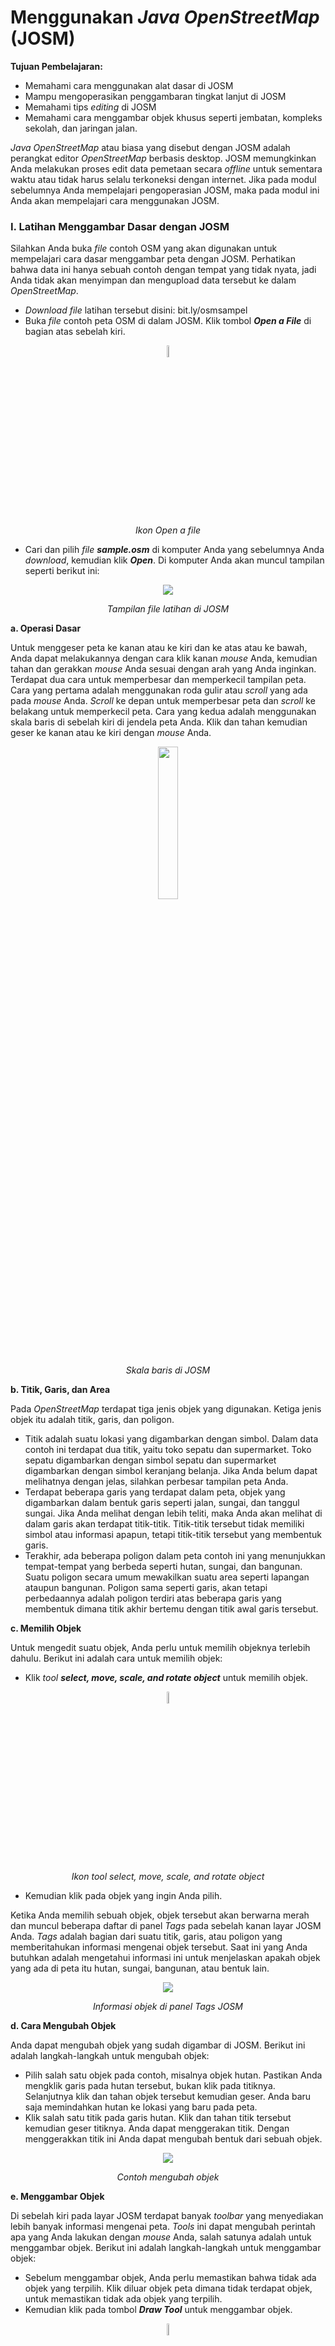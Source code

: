 # **Menggunakan _Java OpenStreetMap_ (JOSM)**

**Tujuan Pembelajaran:**
*   Memahami cara menggunakan alat dasar di JOSM
*   Mampu mengoperasikan penggambaran tingkat lanjut di JOSM
*   Memahami tips _editing_ di JOSM
*   Memahami cara menggambar objek khusus seperti jembatan, kompleks sekolah, dan jaringan jalan.

_Java OpenStreetMap_ atau biasa yang disebut dengan JOSM adalah perangkat editor _OpenStreetMap_ berbasis desktop. JOSM memungkinkan Anda melakukan proses edit data pemetaan secara _offline_ untuk sementara waktu atau tidak harus selalu terkoneksi dengan internet. Jika pada modul sebelumnya Anda mempelajari pengoperasian JOSM, maka pada modul ini Anda akan mempelajari cara menggunakan JOSM.

### **I. Latihan Menggambar Dasar dengan JOSM**

Silahkan Anda buka _file_ contoh OSM yang akan digunakan untuk mempelajari cara dasar menggambar peta dengan JOSM. Perhatikan bahwa data ini hanya sebuah contoh dengan tempat yang tidak nyata, jadi Anda tidak akan menyimpan dan mengupload data tersebut ke dalam _OpenStreetMap_.



*   _Download file_ latihan tersebut disini: bit.ly/osmsampel
*   Buka _file_ contoh peta OSM di dalam JOSM. Klik tombol **_Open a File_** di bagian atas sebelah kiri.

<p align="center">
 <img width=7% src="../images/0401_Ikon_Open_a_file.png"
</p>
<p align="center"><i>Ikon Open a file</i></p>

*   Cari dan pilih _file **sample.osm**_ di komputer Anda yang sebelumnya Anda _download_, kemudian klik **_Open_**. Di komputer Anda akan muncul tampilan seperti berikut ini:

<p align="center">
 <img src="../images/0402_Tampilan_file_latihan_di_JOSM.png"
</p>
<p align="center"><i>Tampilan file latihan di JOSM</i></p>

**a. Operasi Dasar**

Untuk menggeser peta ke kanan atau ke kiri dan ke atas atau ke bawah, Anda dapat melakukannya dengan cara klik kanan _mouse_ Anda, kemudian tahan dan gerakkan _mouse_ Anda sesuai dengan arah yang Anda inginkan. Terdapat dua cara untuk memperbesar dan memperkecil tampilan peta. Cara yang pertama adalah menggunakan roda gulir atau _scroll_ yang ada pada _mouse_ Anda. _Scroll_ ke depan untuk memperbesar peta dan _scroll_ ke belakang untuk memperkecil peta. Cara yang kedua adalah menggunakan skala baris di sebelah kiri di jendela peta Anda. Klik dan tahan kemudian geser ke kanan atau ke kiri dengan _mouse_ Anda.

<p align="center">
 <img width=25% src="../images/0403_Skala_baris_di_JOSM.png"
</p>
<p align="center"><i>Skala baris di JOSM</i></p>

**b. Titik, Garis, dan Area**

Pada _OpenStreetMap_ terdapat tiga jenis objek yang digunakan. Ketiga jenis objek itu adalah titik, garis, dan poligon.
*   Titik adalah suatu lokasi yang digambarkan dengan simbol. Dalam data contoh ini terdapat dua titik, yaitu toko sepatu dan supermarket. Toko sepatu digambarkan dengan simbol sepatu dan supermarket digambarkan dengan simbol keranjang belanja. Jika Anda belum dapat melihatnya dengan jelas, silahkan perbesar tampilan peta Anda.
*   Terdapat beberapa garis yang terdapat dalam peta, objek yang digambarkan dalam bentuk garis seperti jalan, sungai, dan tanggul sungai. Jika Anda melihat dengan lebih teliti, maka Anda akan melihat di dalam garis akan terdapat titik-titik. Titik-titik tersebut tidak memiliki simbol atau informasi apapun, tetapi titik-titik tersebut yang membentuk garis.
*   Terakhir, ada beberapa poligon dalam peta contoh ini yang menunjukkan tempat-tempat yang berbeda seperti hutan, sungai, dan bangunan. Suatu poligon secara umum mewakilkan suatu area seperti lapangan ataupun bangunan. Poligon sama seperti garis, akan tetapi perbedaannya adalah poligon terdiri atas beberapa garis yang membentuk dimana titik akhir bertemu dengan titik awal garis tersebut.

**c. Memilih Objek**

Untuk mengedit suatu objek, Anda perlu untuk memilih objeknya terlebih dahulu. Berikut ini adalah cara untuk memilih objek:

*   Klik _tool **select, move, scale, and rotate object**_ untuk memilih objek.

<p align="center">
 <img width=7% src="../images/0404_Ikon_tool_select_move_scale_and_rotate_object.png"
</p>
<p align="center"><i>Ikon tool select, move, scale, and rotate object</i></p>

*   Kemudian klik pada objek yang ingin Anda pilih.

Ketika Anda memilih sebuah objek, objek tersebut akan berwarna merah dan muncul beberapa daftar di panel _Tags_ pada sebelah kanan layar JOSM Anda. _Tags_ adalah bagian dari suatu titik, garis, atau poligon yang memberitahukan informasi mengenai objek tersebut. Saat ini yang Anda butuhkan adalah mengetahui informasi ini untuk menjelaskan apakah objek yang ada di peta itu hutan, sungai, bangunan, atau bentuk lain.

<p align="center">
 <img src="../images/0405_Informasi_objek_di_panel_Tags_JOSM.png"
</p>
<p align="center"><i>Informasi objek di panel Tags JOSM</i></p>

**d. Cara Mengubah Objek**

Anda dapat mengubah objek yang sudah digambar di JOSM. Berikut ini adalah langkah-langkah untuk mengubah objek:
*   Pilih salah satu objek pada contoh, misalnya objek hutan. Pastikan Anda mengklik garis pada hutan tersebut, bukan klik pada titiknya. Selanjutnya klik dan tahan objek tersebut kemudian geser. Anda baru saja memindahkan hutan ke lokasi yang baru pada peta.
*   Klik salah satu titik pada garis  hutan. Klik dan tahan titik tersebut kemudian geser titiknya. Anda dapat menggerakan titik. Dengan menggerakkan titik ini Anda dapat mengubah bentuk dari sebuah objek.

<p align="center">
 <img src="../images/0406_Contoh_mengubah_objek.png"
</p>
<p align="center"><i>Contoh mengubah objek</i></p>

**e. Menggambar Objek**

Di sebelah kiri pada layar JOSM terdapat banyak _toolbar_ yang menyediakan lebih banyak informasi mengenai peta. _Tools_ ini dapat mengubah perintah apa yang Anda lakukan dengan _mouse_ Anda, salah satunya adalah untuk menggambar objek. Berikut ini adalah langkah-langkah untuk menggambar objek:
*   Sebelum menggambar objek, Anda perlu memastikan bahwa tidak ada objek yang terpilih. Klik diluar objek peta dimana tidak terdapat objek, untuk memastikan tidak ada objek  yang terpilih.
*   Kemudian klik pada tombol **_Draw Tool_** untuk menggambar objek.

<p align="center">
 <img width=7% src="../images/0407_Ikon_Draw_Tool.png"
</p>
<p align="center"><i>Ikon Draw Tool</i></p>

*   Temukan area kosong pada peta, dan klik dua kali dengan _mouse_ Anda kemudian akan tergambar sebuah titik tunggal.

<p align="center">
 <img src="../images/0408_Contoh_menggambar_objek_titik.png"
</p>
<p align="center"><i>Contoh menggambar objek titik</i></p>

*   Untuk menggambar sebuah garis, klik sekali dengan _mouse_ Anda. Gerakan _mouse_ Anda dan klik kembali. Lanjutkan hingga membentuk sebuah garis. Untuk mengakhiri garis, klik dua kali pada _mouse_ Anda.

<p align="center">
 <img src="../images/0409_Contoh_menggambar_objek_garis.png"
</p>
<p align="center"><i>Contoh menggambar objek garis</i></p>

*   Gambarlah sebuah poligon dengan cara yang sama seperti menggambar garis, tetapi untuk mengakhiri poligon dengan klik dua kali di atas titik yang pertama kali Anda buat.

<p align="center">
 <img src="../images/0410_Contoh_menggambar_objek_poligon.png"
</p>
<p align="center"><i>Contoh menggambar objek poligon</i></p>

**f. Cara Menambahkan _Presets_**

Sekarang Anda telah memahami bagaimana cara untuk menggambar titik, garis, dan poligon. Akan tetapi Anda masih belum memberikan informasi mengenai objek tersebut. Di _OpenStreetMap_ memberikan informasi mengenai objek yang Anda gambar adalah suatu kewajiban, apakah objek tersebut adalah sekolah, rumah sakit, kantor pemerintahan dan apakah objek yang Anda buat itu bangunan atau sesuatu yang lain. Hal ini diwajibkan agar orang lain dapat mengetahui informasi objek tersebut. Untuk memberikan informasi terhadap objek yang Anda buat atau edit, Anda perlu memasukkan _presets_ di objek tersebut. Berikut ini adalah langkah-langkahnya:
*   Klik tombol **_Select_** pada _toolbar_ sebelah kiri di JOSM.
*   Pilih objek yang ingin ditambahkan _preset_.
*   Pilih menu **_Presets_** pada bagian atas JOSM. Gerakkan mouse Anda ke sub-menu jenis objek yang ingin Anda tentukan.

<p align="center">
 <img src="../images/0411_Memasukkan_preset.png"
</p>
<p align="center"><i>Memasukkan preset</i></p>

*   Jika Anda kesulitan mencari pada sub-menu, Anda dapat klik di bagian **_Search preset_** atau dengan menekan tombol **F3** pada _keyboard_ Anda.
*   Kemudian akan muncul jendela _search preset_. Anda dapat langsung mengetik jenis objeknya, misalnya **dokter gigi**. Kemudian klik **_Select_**.

<p align="center">
 <img src="../images/0412_Jendela_search_preset.png"
</p>
<p align="center"><i>Jendela search preset</i></p>

*   Selanjutnya akan muncul jendela mengenai informasi objek yang Anda petakan. Informasi ini tidak wajib diisi semua, hanya yang Anda ketahui saja. Jika Anda mengetahui semua informasinya silahkan diisi. Jika tidak tahu dilewatkan saja, kemudian klik **_Apply Preset_**. Jika semuanya berjalan dengan lancar, titik, garis, atau poligon yang Anda buat akan berubah warna atau memiliki suatu simbol. Perubahan ini tergantung dari informasi yang Anda masukkan ke dalam objek tersebut.

<p align="center">
 <img src="../images/0413_Jendela_informasi_objek.png"
</p>
<p align="center"><i>Jendela informasi objek</i></p>

### **II. Latihan Menggambar Tingkat Lanjut dengan JOSM**
Pada sesi sebelumnya Anda telah menginstal JOSM dan mempelajari bagaimana melakukan operasi dasar di JOSM seperti menggambar titik, garis, dan poligon. Anda juga telah dapat menambahkan preset ke objek yang Anda buat untuk melampirkan informasi mengenai objek tersebut. Pada akhirnya, Anda dapat menggambar peta Anda sendiri di JOSM.  Pada sesi ini Anda akan mempelajari bagaimana tahapan-tahapan yang tepat dalam mengedit peta _OpenStreetMap_ di JOSM dan juga bagaimana Anda bisa memaksimalkan beberapa alat yang ada di JOSM untuk membantu Anda dalam melakukan _editing_.

**a. Alat Menggambar Tingkat Lanjut di JOSM**

Pada materi ini Anda akan mempelajari beberapa _tools_ dasar dan teknik yang ada untuk menggambar fitur peta di JOSM. Anda akan mempelajari lebih detail untuk _tools_ menggambar lanjutan yang akan membantu Anda dalam melakukan pemetaan di JOSM. Silakan Anda _download_ di bit.ly/toolsbahasa kemudian buka JOSM dan file yang telah di-_download_. Tampilan pada JOSM Anda akan seperti di bawah ini:

<p align="center">
 <img src="../images/0414_Tampilan_file_latihan_mengedit_di_JOSM.png"
</p>
<p align="center"><i>Tampilan file latihan mengedit di JOSM</i></p>

JOSM memiliki _tools_ yang akan memudahkan Anda dalam mengedit baik garis atau poligon. _Tools_ ini dapat ditemukan di menu **_Tools_** di bagian atas JOSM. Jika Anda klik pada menu _Tools_ di bagian atas JOSM, Anda akan melihat bahwa terdapat banyak fungsi yang dapat membantu Anda dalam menggambar garis dan poligon, dan juga mengedit objek pada peta.

<p align="center">
 <img src="../images/0415_Pilihan_yang_ada_di_menu_tools_JOSM.png"
</p>
<p align="center"><i>Pilihan yang ada di menu tools JOSM</i></p>

Dalam mengaplikasikan fungsi dalam menu ini, Anda terlebih dahulu harus memilih sebuah titik, garis, atau poligon pada bidang peta. _File_ contoh yang telah Anda _download_ berisi berbagai macam elemen yang berlabelkan nama alat yang berbeda-beda di dalam menu. Anda dapat mencoba masing-masing _tools_ menggunakan _file_ contoh. Penjelasan mengenai beberapa _tools_ lainnya disediakan di bawah ini:

*   **_Split Way_** (Memisahkan Segmen Garis/_Way_).
    _Split Way_ digunakan untuk membagi sebuah segmen garis menjadi dua segmen garis yang terpisah. Ini berguna jika Anda ingin menambahkan atribut ke bagian jalan yang berbeda, seperti jembatan atau jalan yang berbeda nama. Untuk menggunakan fungsi ini, pilih sebuah titik di tengah segmen garis yang Anda ingin potong, kemudian klik **_Split Way_** dari menu _Tools_, dan garis Anda akan terpotong menjadi dua. Tombol pintas untuk melakukan _split way_ adalah tombol **P** pada _keyboard_ setelah anda memilih salah satu titik pada garis.

<p align="center">
 <img src="../images/0416_Tampilan_split_way.png"
</p>
<p align="center"><i>Tampilan split way</i></p>

Setelah Anda melakukan _split way_, Anda dapat menambahkan informasi mengenai masing-masing segmen jalan yang sudah dipisah, misalnya seperti memberikan nama jalan pada kedua jalan.

*   **_Combine Way_** (menggabungkan segmen garis/_way_).
    _Combine way_ ini adalah kebalikan dari _Split Way_, digunakan untuk menggabungkan dua segmen garis menjadi satu segmen garis. Kedua segmen garis ini harus saling terhubung dengan titik yang sama. Untuk menggunakan fungsi ini, pilih kedua garis yang ingin Anda gabungkan. Anda dapat memilih lebih dari satu objek dengan menahan tombol _shift_ pada _keyboard_ Anda dan klik di kedua garisnya. Ketika Anda telah memilih kedua garis tersebut, klik **_Combine Way_** dari menu _Tools_. Kedua segmen garis tersebut akan menyatu jadi satu segmen garis. Tombol pintas untuk melakukan _combine way_ adalah tombol **C** pada _keyboard _setelah anda mengklik kedua garis.

<p align="center">
 <img src="../images/0417_Tampilan_combine_way.png"
</p>
<p align="center"><i>Tampilan combine way</i></p>

<p align="center">
 <img width=120% src="../images/0418_Hasil_menggabungkan_Garis_Way_JOSM.png"
</p>
<p align="center"><i>Hasil menggabungkan Garis/Way JOSM</i></p>

Jika Anda menggabungkan jalan yang memiliki arah yang berbeda, Anda akan mendapatkan peringatan seperti di bawah ini. Peringatan tersebut berarti jika jalan yang terhubung dan memiliki arah yang sama. Jika Anda yakin untuk menggabungkan kedua jalan tersebut, silakan Anda klik **_Reverse and Combine_**.

<p align="center">
 <img src="../images/0419_Peringatan_change_directions.png"
</p>
<p align="center"><i>Peringatan change directions</i></p>

*   **_Reverse Way_** (membalikkan garis/_way_). 
    _Reverse way_ digunakan untuk mengubah arah pada garis. Semua garis di dalam OSM memiliki sebuah arah, yang ditunjukkan di dalam JOSM dengan panah pada garis. Pengaturan arah sangat berguna untuk memetakan jalan yang memiliki satu arah dan aliran sungai (hulu ke hilir). Pada kasus ini, Anda mungkin perlu membalikkan arah garis sehingga garis tersebut dalam arah yang benar. Cara untuk menggunakan _reverse way_ ini adalah klik pada garis yang ingin Anda ubah arahnya, kemudian ke menu _tools_ dan klik **_Reverse Ways_**. Tombol pintas untuk melakukan _reverse way_ adalah tombol **R** pada _keyboard_.

<p align="center">
 <img src="../images/0420_Tampilan_reverse_ways.png"
</p>
<p align="center"><i>Tampilan reverse way</i></p>

*   **_Simplify Way_** (sederhanakan jalur)
    Jika garis Anda memiliki terlalu banyak titik di dalamnya dan Anda ingin membuatnya lebih sederhana, menu _simplify way_ akan menghapus beberapa titik yang ada pada sebuah garis. _Tool_ ini juga digunakan untuk mempercepat saat _upload_ data karena menghapus beberapa nodes/titik yang berada di satu garis. Cara untuk menggunakan _simplify way_ adalah klik pada garis yang ingin Anda sederhanakan, kemudian ke menu _tools_ dan klik **_Simplify Way_**. Tombol pintas untuk melakukan _simplify way_ adalah tombol **Shift+Y** pada _keyboard._

<p align="center">
 <img src="../images/0421_Tampilan_simplify_way.png"
</p>
<p align="center"><i>Tampilan simplify way</i></p>

*   **_Align Nodes in Circle_** (Sejajarkan _Node_ Membentuk Lingkaran).
    Jika Anda mengalami kesulitan dalam menggambar bentuk lingkaran di dalam OSM, maka Anda dapat menggunakan _tools_ ini untuk membuat bentuk lingkaran secara sempurna. Cara untuk menggunakan _align nodes in circle_ ini adalah klik pada garis yang ingin Anda sederhanakan, kemudian ke menu _tools_ dan klik **_Align Nodes in Circle_**. Tombol pintas untuk melakukan _align nodes in circle_ adalah tombol **O** pada _keyboard._

<p align="center">
 <img src="../images/0422_Tampilan_Align_Nodes_in_Circle.png"
</p>
<p align="center"><i>Tampilan Align Nodes in Circle</i></p>

*   **_Create Circle_** (Buat Lingkaran)
    Sebagai alternatif untuk membuat lingkaran, Anda dapat menggunakan _tool create circle_. _Tool_ ini akan membuat lingkaran dari diameter lingkaran (hanya memerlukan sebuah garis yang terdiri atas dua titik). Cara untuk menggunakan _create circle_ ini adalah gambar sebuah garis yang mewakili diameter dari lingkaran yang Anda inginkan, dan kemudian ke menu tools dan klik **_Create Circle_**. Tombol pintas untuk melakukan _create circle_ adalah tombol **Shift+O** pada _keyboard._

<p align="center">
 <img src="../images/0423_Tampilan_create_cirle.png"
</p>
<p align="center"><i>Tampilan create cirle</i></p>

*   **_Align Nodes in Line_** (Sejajarkan Node dalam Garis/_Way_)
    Fungsi ini digunakan untuk mengubah garis yang tidak beraturan menjadi bentuk yang lurus. Hati-hati karena hal ini memiliki kecenderungan untuk pergeseran garis walaupun sedikit. Perlu diingat, fungsi ini akan meluruskan bentuk garis sesuai letak titik awal dan akhir garis tersebut. Cara untuk menggunakan _align nodes in line_ ini adalah klik garis yang ingin Anda sejajarkan, dan kemudian ke menu tools dan klik **_Align Nodes in Line_**. Tombol pintas untuk melakukan _align nodes in line_ adalah tombol **L** pada _keyboard_.

<p align="center">
 <img src="../images/0424_Tampilan_align_nodes_in_line.png"
</p>
<p align="center"><i>Tampilan align nodes in line</i></p>

<p align="center">
 <img src="../images/0425_Contoh_setelah_menggunakan_align_nodes_in_line.png"
</p>
<p align="center"><i>Contoh setelah menggunakan align nodes in line</i></p>

*   **_Orthogonalize Shape_** (Ortogonalisasi Bentuk)
    _Orthogonalize shape_ sangat berguna untuk membuat gambar poligon yang memiliki sudut-sudut tidak teratur menjadi bentuk persegi, contohnya adalah bentuk bangunan. Setelah Anda menggambar sebuah bangunan, fungsi ini akan membentuk menjadi bangunan yang memiliki sudut  persegi 90’. Cara untuk menggunakan _orthogonalize shape_ ini adalah klik objek yang ingin Anda ubah bentuknya, dan kemudian ke menu _tools_ dan pilih **_Orthogonalize Shape_**. Tombol pintas untuk melakukan _orthogonalize shape_ adalah tombol **Q** pada _keyboard_.

<p align="center">
 <img src="../images/0426_Tampilan_orthogonalize_shape.png"
</p>
<p align="center"><i>Tampilan orthogonalize shape</i></p>

<p align="center">
 <img src="../images/0427_Contoh_setelah_menggunakan_orthogonalize_shape.png"
</p>
<p align="center"><i>Contoh setelah menggunakan orthogonalize shape</i></p>

*   **_Unglue Way_** (Memisahkan Titik/Garis)
    _Unglue way_ berfungsi untuk melepaskan titik-titik yang terhubung. _Unglue way_ berguna ketika dua objek berada di titik yang sama padahal seharusnya mereka tidak menempel. Sebagai contoh, kesalahan yang sering terjadi adalah sebuah jalan memiliki titik yang sama dengan sudut bangunan. Tentu saja di lapangan, jalan tidak mungkin bergabung dengan bangunan, sehingga ini adalah suatu kesalahan. Untuk memperbaikinya Anda dapat melepaskan objek satu dengan yang lain. Cara untuk menggunakan _unglue way_ ini adalah klik titik yang saling menempel antara dua objek, dan kemudian ke menu tools dan pilih **_Unglue Way_**. Tombol pintas untuk melakukan _unglue way_ adalah tombol **G** pada _keyboard_. Perlu Anda perhatikan ketika Anda sudah menggunakan _tool_ ini, antara kedua objek yang sebelumnya saling menempel, tidak langsung otomatis terpisah, tetapi harus Anda menggeser salah satu objeknya.

<p align="center">
 <img src="../images/0428_Tampilan_unglue_way.png"
</p>
<p align="center"><i>Tampilan unglue way</i></p>

<p align="center">
 <img src="../images/0429_Contoh_setelah_menggunakan_unglue_way.png"
</p>
<p align="center"><i>Contoh setelah menggunakan unglue way</i></p>

Sering kali terdapat pertanyaan bagaimana cara untuk memutar sebuah garis atau poligon setelah objek tersebut tergambar. Cara untuk memutar objek tersebut adalah sebagai berikut:
*   Untuk memutar sebuah objek, pertama pilih objek yang ingin Anda putar.
*   Tahan **SHIFT+CTRL** pada _keyboard_ Anda.
*   Klik dan geser _mouse_ untuk memutar.

<p align="center">
 <img width=30% src="../images/0430_Konsep_memutar_objek_di_JOSM.png"
</p>
<p align="center"><i>Konsep memutar objek di JOSM</i></p>

**b. Tombol Pintas di Keyboard**

Setelah melakukan _editing_ di _OpenStreetMap_, Anda akan menyadari bahwa Anda kesulitan untuk mencari letak _tools_ yang terdapat pada menu _Tools_. Untuk mengatasi hal ini, JOSM memiliki tombol pintas _keyboard_ untuk segala hal. Hal ini bertujuan untuk mempermudah Anda tanpa harus mengklik sebuah objek terlebih dahulu dan kemudian melalui proses menu dan sub-menu yang panjang. Anda dapat memilih objek langsung dan menekan sebuah tombol pada keyboard Anda. Berikut ini adalah beberapa tombol pintas yang sering digunakan:

Tabel Beberapa Tombol Pintas di JOSM

|No.| Perintah  | Simbol  |
|---|---|---|
|1|Aktifkan _Select Tool_|<img src="../images/0431_Select_Tool.png" width="">|
|2|Aktifkan _Draw Tool_|<img src="../images/0432_Draw_Tool.png" width="">|
|3|Aktifkan _Zoom Tool_|<img src="../images/0433_Zoom_Tool.png" width="">|
|4|Hapus objek yang terpilih|<img src="../images/0434_Hapus.png" width="">|
|5|_Zoom In_|<img src="../images/0435_Zoom_In.png" width="">|
|6|_Zoom Out_|<img src="../images/0436_Zoom_Out.png" width="">|

### **III. Tips Editing**
Ada beberapa kesalahan umum yang biasa dilakukan oleh pengguna ketika memulai menggunakan _OpenStreetMap_. Berikut ini beberapa kesalahan yang sering dilakukan dan beberapa tips atau petunjuk singkat untuk memetakan lebih baik.

**1. Objek yang Sebaiknya Tidak Terhubung**

Ketika Anda membuat poligon dan garis yang seharusnya tidak terhubung, pastikan bahwa mereka tidak terhubung oleh satu titik. Contohnya titik jalan raya sebaiknya tidak menempel ke bangunan, walaupun pada kenyataannya terdapat bangunan yang terletak di depan jalan, namun tetap ada sedikit ruang yang memisahkan antara bangunan dan jalan tersebut. Jika Anda ingin memisahkan dua atau lebih objek yang menempel di titik yang sama, pilih titik yang saling terhubung kemudian pilih menu **_Tools →  UnGlue Ways_** atau tombol pintasnya adalah tekan **G** pada keyboard, kemudian geser salah satu objeknya.

<p align="center">
 <img src="../images/0437_Objek_bangunan_dan_jalan_yang_tersambung_dan_objek_bangunan_dan_jalan_yang_terpisah.png"
</p>
<p align="center"><i>(Kiri) Objek bangunan dan jalan yang tersambung dan (Kanan) objek bangunan dan jalan yang terpisah</i></p>

**2. Objek yang Harus Terhubung**

Jika sebelumnya membahas mengenai objek yang tidak boleh terhubung, sekarang Anda akan mempelajari objek apa saja yang harus terhubung, misalnya jalan yang bersinggungan atau persimpangan seharusnya selalu terhubung pada titik. Jika mereka tidak terhubung pada satu titik, maka JOSM tidak mengetahui bahwa jalan tersebut sebenarnya saling terhubung satu sama lain. Oleh karena itu, jika terdapat jalan yang tidak saling terhubung satu sama lain, maka Anda dapat memperbaiki dengan pilih _node_/titik dari jalan yang ingin dihubungkan, kemudian pilih menu **_Tools →  Merge Nodes_** atau tekan **M** pada keyboard.

<p align="center">
 <img width=50% src="../images/0438_Jalan_harus_terhubung_satu_sama_lain.png"
</p>
<p align="center"><i>Jalan harus terhubung satu sama lain</i></p>

**3. Objek yang Saling _Overlap_ atau Tumpang Tindih**

Salah satu kesalahan umum pada saat menggambar di JOSM adalah poligon saling _overlap_, padahal seharusnya objek yang digambarkan tidak saling _overlap_. Sebuah bangunan tidak bisa _overlap_ dengan bangunan yang lain. Sebagai contoh, poligon penggunaan lahan permukiman tidak seharusnya overlap atau tumpang tindih dengan poligon kebun.

<p align="center">
 <img width=50% src="../images/0439_Contoh_poligon_yang_saling_overlap.png"
</p>
<p align="center"><i>Contoh poligon yang saling overlap</i></p>

Ada beberapa pengecualian pada aturan ini, contohnya seperti bangunan sekolah. Di dalam halaman sekolah mungkin Anda ingin mengidentifikasi bangunan menggunakan poligon, tapi mungkin Anda juga ingin membuat sebuah poligon yang meliputi seluruh halaman sekolah. Dalam kasus seperti ini, poligon diperbolehkan untuk saling overlap, tetapi aturannya adalah pastikan bahwa bangunan-bangunan secara menyeluruh berada dalam poligon penggunaan lahan.

<p align="center">
 <img src="../images/0440_Contoh_sekolah_dengan_poligon_keseluruhan_halaman_sekolah_dan_bangunannya.png"
</p>
<p align="center"><i>Contoh sekolah dengan poligon keseluruhan halaman sekolah dan bangunannya</i></p>

**4. Tips lain**
Saat menggambar di JOSM, ada beberapa kesalahan-kesalahan lain yang sering terjadi. Berikut ini adalah contoh-contoh kesalahan lainnya yang sering terjadi dan tips agar menghindari kesalahan tersebut.

Tabel Kesalahan yang Sering Terjadi dan Tipsnya

| Kesalahan  |Tips   |
|---|---|
|Tag diberikan pada node, bukan pada objek (misalnya: bangunan) <img src="../images/0441_Contoh_bangunan_yang_diberikan_tag_yang_salah_dan_benar.png" width="">|Satu masalah umum yang sering terjadi yaitu menambahkan tag pada node atau titik yang terdapat pada bagian dari sebuah garis atau poligon. Ini sering terjadi ketika seseorang menggambar sebuah objek, kemudian melakukan _select all)_ pada objek (memilih semua titik/_select node_ pada garis). Kemudian seseorang menambahkan _presets_, sehingga tag terdapat di setiap sudut poligon, ini adalah cara yang tidak tepat. Cara untuk menghindari hal ini, dengan klik objek secara langsung pada garis atau hindari _select all_ pada objek.
|Persimpangan yang bertemu di sudut jalan atau persimpangan jalan harus dipisah <img src="../images/0442_Contoh_pembuatan_simpangan_yang_salah_dan_benar.png" width="">|Ketika jalan bersinggungan atau persimpangan satu sama lain di sudut jalan, Anda tidak boleh membuat garis melengkung di persimpangan. Garis seharusnya berbentuk sudut 90° dan terpisah menjadi dua segmen garis yang berbeda, seperti di kondisi yang sebenarnya di lapangan|
|Tidak ada tag pada node atau garis <img src="../images/0443_Contoh_tidak_ada_tag_pada_node_atau_garis.png" width="">|Untuk memperbaiki kesalahan ini, pilih objek dan masukan _presets_ sesuai dengan informasi objek tersebut atau bisa dihapus bila objek itu merupakan kesalahan. Hal ini dikarenakan, server OSM tidak bisa membaca sebuah objek yang tidak dilengkapi dengan presets (informasi objek).|
|Garis berada dekat dengan garis lain tetapi tidak terhubung <img src="../images/0444_Contoh_garis_jalan_yang_tidak_saling_terhubung.png" width="">|Untuk memperbaikinya, Anda dapat memilih titik dari garis yang ingin dihubungkan dan kemudian pilih _tool Draw nodes_ untuk menambahkan titik di garis yang mendatar/garis yang berada di depannya. Alternatif lainnya, Anda dapat menggunakan _tool Merge Node_ (jika di depan garis yang belum terhubung tersebut merupakan sebuah titik), caranya: 1. Pilih kedua titik yang berdekatan, yang berada di dalam kedua garis yang ingin dihubungkan. 2. Pilih _Merge Node_ yang berada di  _Menu tools_. Jika didepan garis yang belum terhubung tersebut tidak terdapat sebuah titik, Anda bisa menggunakan _tool Join Node to Way_ dengan cara: 1. Pilih titik terakhir dari garis yang belum terhubung dan juga pilih garis yang berada di depan garis yang belum terhubung. 2. Pilih _Join Node to Way_ yang Berada Di _Menu Tools_|
|Garis tidak boleh melewati bangunan <img src="../images/0445_Contoh_salah_garis_melewati_bangunan.png" width="">|Untuk mengatasinya, Anda perlu melihat menggunakan citra satelit objek mana yang berada pada lokasi yang salah. Kemudian Anda dapat menggeser objek tersebut ke tempat yang sesuai. Contoh garis yang tidak boleh melewati bangunan misalnya sungai.|

### **IV. Menggambar Objek Khusus**
Saat ini Anda telah mempelajari bagaimana cara menggambar sebuah objek di OSM dengan menggunakan JOSM dan apa saja yang harus diperhatikan dalam menggambar sebuah objek di JOSM. Ketika Anda mencoba menggambar sebuah objek menggunakan citra satelit, Anda mungkin akan menemui beberapa objek membutuhkan teknik penggambaran khusus, seperti misalnya jembatan, kompleks perkantoran, atau jalan besar yang mempunyai pembatas jalan.

**1. Menggambar jembatan**

Jembatan pada umumnya dapat dijumpai di atas suatu jaringan sungai. Namun, dalam penggambarannya di OSM, Anda tidak bisa sekedar menggambarkan suatu garis/jalan di atas sungai. Apabila hal tersebut Anda lakukan, secara teknis gambar Anda tetap dapat di-_upload_ di OSM, namun akan dianggap sebagai suatu kesalahan oleh sistem. Lalu, bagaimana cara menggambar objek jembatan yang benar? Berikut ini adalah contoh suatu area yang di dalamnya terdapat objek jembatan.

<p align="center">
 <img src="../images/0446_Contoh_objek_jembatan.png"
</p>
<p align="center"><i>Contoh objek jembatan</i></p>

Langkah digitasinya adalah sebagai berikut:
*   Gambar terlebih dahulu jaringan sungai.

<p align="center">
 <img src="../images/0447_Contoh_gambar_jaringan_sungai.png"
</p>
<p align="center"><i>Contoh gambar jaringan sungai</i></p>

*   Gambar jaringan jalan yang melintasi (di atas) sungai tersebut.

<p align="center">
 <img src="../images/0448_Contoh_gambar_jaringan_jalan_di_atas_sungai.png"
</p>
<p align="center"><i>Contoh gambar jaringan jalan di atas sungai</i></p>

*   Perbesar tampilan pada citra satelit, maka Anda akan melihat ujung kiri dan ujung kanan jembatan.

<p align="center">
 <img src="../images/0449_Contoh_gambar_ujung_jembatan.png"
</p>
<p align="center"><i>Contoh gambar ujung jembatan</i></p>

*   Pada garis jaringan jalan, buatlah titik/_node_ yang bertepatan dengan ujung kiri dan ujung kanan jembatan.

<p align="center">
 <img src="../images/0450_Gambar_titik_di_setiap_ujung_jembatan.png"
</p>
<p align="center"><i>Gambar titik di setiap ujung jembatan</i></p>

*   Selanjutnya, Anda akan memisahkan garis yang merupakan jembatan dan garis yang hanya merupakan jaringan jalan. Untuk melakukan pemisahan garis (_split way_), caranya adalah klik kedua _node_ yang baru saja Anda buat, yang merupakan ujung kiri dan kanan jembatan kemudian menuju menu **_Tools →  Split Way_**.

<p align="center">
 <img src="../images/0451_Contoh_split_way.png"
</p>
<p align="center"><i>Contoh split way</i></p>

* Maka, garis yang semula merupakan 1 ruas jaringan jalan saja, kini telah terbagi menjadi 3 ruas, yaitu (1) jaringan jalan di sebelah kiri jembatan, (2) jembatan, (3) jaringan jalan di sebelah kanan jembatan.

<p align="center">
 <img src="../images/0452_Jalan_sudah_terbagi_menjadi_tiga_segmen.png"
</p>
<p align="center"><i>Jalan sudah terbagi menjadi tiga segmen</i></p>

*   Setelah objek jembatan tergambarkan sebagai objek sendiri, langkah selanjutnya adalah memberi _tag_/keterangan bahwa objek tersebut adalah suatu jembatan. Sekarang, klik pada objek jembatan, kemudian klik menu **_Preset →  Man Made → Bridges → Bridge_**.

<p align="center">
 <img src="../images/0453_Cara_menambahkan_jembatan.png"
</p>
<p align="center"><i>Cara menambahkan jembatan</i></p>

*   Akan terbuka kotak dialog _preset _jembatan (_bridges_). Cukup isikan keterangan **Bridge=yes** dan **Layer=1**. Layer=1 ini berfungsi untuk menambahkan informasi bahwa jembatan tersebut berada di satu tingkat lebih tinggi dibandingkan dengan dasarnya.

<p align="center">
 <img src="../images/0454_Informasi_yang_harus_diisi_untuk_jembatan.png"
</p>
<p align="center"><i>Informasi yang harus diisi untuk jembatan</i></p>

*   Selesai.

<p align="center">
 <img src="../images/0455_Contoh_gambar_jembatan_yang_sudah_berhasil_dibuat.png"
</p>
<p align="center"><i>Contoh gambar jembatan yang sudah berhasil dibuat</i></p>

<p align="center">
 <img src="../images/0456_Contoh_gambar_jembatan_dan_informasinya_di_bagian_panel_tags.png"
</p>
<p align="center"><i>Contoh gambar jembatan dan informasinya di bagian panel tags</i></p>

**2. Menggambar Kompleks Sekolah, Perkantor, atau Gedung**

Suatu sekolah, rumah sakit, atau perkantoran pada umumnya tidak berdiri sendiri, melainkan terdiri dari beberapa bangunan di dalamnya. Dalam sub-bab ini, akan dibahas bagaimana menggambar sebuah kompleks sekolah yang memiliki beberapa bangunan dan objek di dalamnya. Lihat contoh gambar di bawah ini:

<p align="center">
 <img src="../images/0457_Contoh_beberapa_bangunan_sekolah.png"
</p>
<p align="center"><i>Contoh beberapa bangunan sekolah</i></p>

Beberapa orang menggambarkannya sebagai suatu kompleks bangunan yang sangat besar, yang dibatasi oleh pagar yang mengitari (lihat gambar a). Sebagian yang lain menggambarkan setiap bangunan di dalam kompleks tersebut secara terpisah, kemudian setiap bangunan  diberi nama/keterangan sesuai dengan nama/keterangan sekolah tersebut (gambar b). Dengan cara yang seperti itu, maka akan terhitung bahwa pada lokasi tersebut terdapat lebih dari 1 sekolah. Hal tersebut bukanlah cara penggambaran yang benar.

<p align="center">
 <img src="../images/0458_Gambar_a_dan_gambar_b.png"
</p>
<p align="center"><i>Gambar a dan gambar b</i></p>

Lalu bagaimana cara penggambaran yang benar untuk suatu objek yang merupakan suatu kompleks, yang terdiri atas bangunan-bangunan lain yang lebih kecil? Berikut ini adalah langkah-langkahnya:
*   Pertama, gambarlah elemen-elemen/bagian-bagian dari sekolah tersebut yang berada di dalam area pagar/batas terluar sekolah, misalnya gedung ruang kelas, gedung parkir, masjid, lapangan, dan taman. Berikan _tag_ sesuai jenis objek.

<p align="center">
 <img src="../images/0459_Contoh_gambar_objek_objek_yang_terdapat_di_dalam_sekolah.png"
</p>
<p align="center"><i>Contoh gambar objek-objek yang terdapat di dalam sekolah</i></p>

*   Setelah semua elemen tergambar, gambarlah pagar/batas terluar dari sekolah tersebut, dengan memberikan _tag **amenity=school.**_

<p align="center">
 <img src="../images/0460_Gambar_garis_terluar_dari_sekolah.png"
</p>
<p align="center"><i>Gambar garis terluar dari sekolah</i></p>

Jika sudah tergambar seperti gambar di atas, maka Anda sudah berhasil membuat gambar lingkungan sekolah dengan benar.

**3. Menggambar Jaringan Jalan Dengan Pembatas Jalan**

Suatu jaringan jalan dapat dijumpai dalam wujud yang sederhana (lebar 1-3 meter dan tanpa pembatas) (gambar a), namun dapat pula dijumpai dalam wujud yang kompleks, yang sangat lebar (mencapai 10-20 meter) dan terdapat pembatas jalan (gambar b). 

<p align="center">
 <img src="../images/0461_Gambar_a_dan_Gambar_b.png"
</p>
<p align="center"><i>Gambar a dan Gambar b</i></p>

Untuk menggambar jaringan jalan yang sederhana, tentulah sangat mudah, yaitu cukup menggambarkannya dengan satu garis. Namun, untuk menggambar jaringan jalan yang terdapat pembatas di tengah jaringan jalan tersebut, Anda harus menggambar ruas yang dipisahkan menjadi ruas jalan yang berbeda.  Di bawah ini  adalah sebagian dari ruas jalan Thamrin, Jakarta Pusat. Jalan ini memiliki lebar kurang lebih 40 meter, dan terdapat pembatas di tengah jalan, yang memisahkan arus kendaraan dari arah utara dan kendaraan dari arah selatan. 

<p align="center">
 <img src="../images/0462_Sebagian_Jalan_Thamrin.png"
</p>
<p align="center"><i>Sebagian Jalan Thamrin</i></p>

Untuk menggambarkan Jalan Thamrin tersebut, Anda harus menggambarkannya dengan dua garis,  yang nantinya akan menggambarkan ruas jalan yang dilewati oleh kendaraan dari arah utara dan ruas jalan yang dilewati oleh kendaraan dari arah selatan. Berikut ini adalah langkah-langkah untuk menggambar jalan seperti Jalan Thamrin.

*   Pertama, gambarlah garis dari bawah ke atas (selatan ke utara), kemudian beri _tag **highway=primary**_, **_name=Jalan Thamrin_**, dan **_oneway=yes_**. Selanjutnya, gambarlah garis dari atas ke bawah (utara ke selatan), kemudian beri tag **_highway=primary_** dan **_name=Jalan Thamrin_** dan **_oneway=yes_**. 

<p align="center">
 <img src="../images/0463_Gambar_jalan_dari_bawah_ke_atas_selatan_ke_utara.png"
</p>
<p align="center"><i>Gambar jalan dari bawah ke atas (selatan ke utara)</i></p>

<p align="center">
 <img src="../images/0464_Gambar_jalan_dari_atas_ke_bawah_utara_ke_selatan.png"
</p>
<p align="center"><i>Gambar jalan dari atas ke bawah (utara ke selatan)</i></p>

Perhatikan arah panah pada kedua garis berbeda. Pada garis pertama, arah panah ke atas, artinya ruas jalan tersebut adalah ruas jalan yang dilewati oleh kendaraan dari arah selatan ke arah utara. Pada garis kedua arah panah ke bawah, artinya ruas jalan tersebut adalah ruas jalan yang dilewati oleh kendaraan dari arah utara ke arah selatan.

Jika suatu jalan terdiri atas empat ruas yang berbeda (berarti terdapat 3 pembatas jalan), misalnya jalur lambat arah ke utara, jalur cepat arah ke utara, jalur lambat arah ke selatan, dan jalur cepat arah ke selatan; maka Anda harus menggambarkan jalan tersebut dengan 4 garis. Kondisi tersebut misalnya dijumpai di Jalan Sudirman, Jakarta Pusat.

<p align="center">
 <img src="../images/0465_Salah_satu_bagian_Jalan_Sudirman_Jakarta_Pusat_yang_terdiri_dari_4_ruas_3_pembatas_jalan.png"
</p>
<p align="center"><i>Salah satu bagian Jalan Sudirman, Jakarta Pusat, yang terdiri dari empat ruas (tiga pembatas jalan)</i></p>

<p align="center">
 <img src="../images/0466_Tampilan_ruas_jalan_di_atas_pada_citra_satelit.png"
</p>
<p align="center"><i>Tampilan ruas jalan di atas, pada citra satelit</i></p>

<p align="center">
 <img src="../images/0467_Ruas_jalan_tersebut_meskipun_merupakan_1_jalan_yang_sama_yaitu_jalan_sudirman.png"
</p>
<p align="center"><i>Ruas jalan tersebut, meskipun merupakan 1 jalan yang sama, yaitu Jalan Sudirman, namun terdiri dari 4 ruas; pada OSM, digambarkan dengan 4 garis yang berbeda</i></p>

**RINGKASAN**

Selamat! Jika semua berjalan dengan baik, Anda sudah mempelajari bagaimana menggunakan _tools_ atau alat-alat menggambar pada JOSM yang dapat membantu Anda dapat memetakan objek-objek di OSM. Anda juga sudah mempelajari tips-tips editing yang akan berguna pada saat Anda editing menggunakan JOSM. Pada bab selanjutnya, Anda akan melihat lebih dekat bagaimana proses mengedit peta OSM di JOSM.
